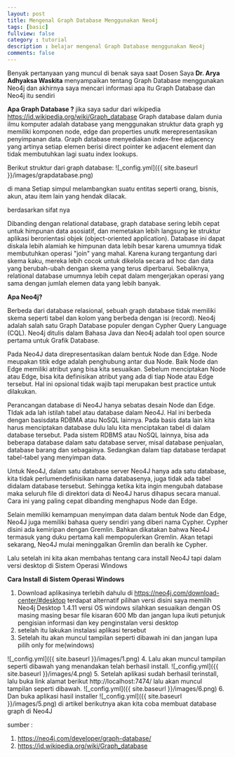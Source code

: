 ```yaml
---
layout: post
title: Mengenal Graph Database Menggunakan Neo4j
tags: [basic]
fullview: false
category : tutorial
description : belajar mengenal Graph Database menggunakan Neo4j
comments: false
---
```

Benyak pertanyaan yang muncul di benak saya saat Dosen Saya **Dr. Arya Adhyaksa Waskita** menyampaikan tentang Graph Database menggunakan Neo4j
dan akhirnya saya mencari informasi apa itu Graph Database dan Neo4j itu sendiri

**Apa Graph Database ?**
jika saya sadur dari wikipedia
https://id.wikipedia.org/wiki/Graph_database
Graph database dalam dunia ilmu komputer adalah database yang menggunakan struktur data graph yg memiliki komponen node, edge dan properties unutk merepresentasikan penyimpanan data. Graph database menyediakan index-free adjacency yang artinya setiap elemen berisi direct pointer ke adjacent element dan tidak membutuhkan lagi suatu index lookups.

Berikut struktur dari graph database: 
![_config.yml]({{ site.baseurl }}/images/grapdatabase.png)

di mana Setiap simpul melambangkan suatu entitas seperti orang, bisnis, akun, atau item lain yang hendak dilacak. 

berdasarkan sifat nya 

Dibanding dengan relational database, graph database sering lebih cepat untuk himpunan data asosiatif, dan memetakan lebih langsung ke struktur aplikasi berorientasi objek (object-oriented application). Database ini dapat diskala lebih alamiah ke himpunan data lebih besar karena umumnya tidak membutuhkan operasi "join" yang mahal. Karena kurang tergantung dari skema kaku, mereka lebih cocok untuk dikelola secara ad hoc dan data yang berubah-ubah dengan skema yang terus diperbarui. Sebaliknya, relational database umumnya lebih cepat dalam mengerjakan operasi yang sama dengan jumlah elemen data yang lebih banyak.


**Apa Neo4j?**

Berbeda dari database relasional, sebuah graph database tidak memiliki skema seperti tabel dan kolom yang berbeda dengan isi (record). Neo4j adalah salah satu Graph Database populer dengan Cypher Query Language (CQL). Neo4j ditulis dalam Bahasa Java dan Neo4j adalah tool open source pertama untuk Grafik Database.

Pada Neo4J data direpresentasikan dalam bentuk Node dan Edge. Node meupakan titik edge adalah penghubung antar dua Node. Baik Node dan Edge memiliki atribut yang bisa kita sesuaikan. Sebelum menciptakan Node atau Edge, bisa kita definisikan atribut yang ada di tiap Node atau Edge tersebut. Hal ini opsional tidak wajib tapi merupakan best practice untuk dilakukan.

Perancangan database di Neo4J hanya sebatas desain Node dan Edge. TIdak ada lah istilah tabel atau database dalam Neo4J. Hal ini berbeda dengan basisdata RDBMA atau NoSQL lainnya. Pada basis data lain kita harus menciptakan database dulu lalu kita menciptakan tabel di dalam database tersebut. Pada sistem RDBMS atau NoSQL lainnya, bisa ada beberapa database dalam satu database server, misal database penjualan, database barang dan sebagainya. Sedangkan dalam tiap database terdapat tabel-tabel yang menyimpan data.

Untuk Neo4J, dalam satu database server Neo4J hanya ada satu database, kita tidak perlumendefinisikan nama databasenya, juga tidak ada tabel didalam database tersebut. Sehingga ketika kita ingin mengubah database maka seluruh file di direktori data di Neo4J harus dihapus secara manual. Cara ini yang paling cepat dibanding menghapus Node dan Edge.

Selain memiliki kemampuan menyimpan data dalam bentuk Node dan Edge, Neo4J juga memiliki bahasa query sendiri yang diberi nama Cypher. Cypher disini ada kemiripan dengan Gremlin. Bahkan dikatakan bahwa Neo4J termasuk yang duku pertama kali mempopulerkan Gremlin. Akan tetapi sekarang, Neo4J mulai meninggalkan Gremlin dan beralih ke Cypher.

Lalu setelah ini kita akan membahas tentang cara install Neo4J tapi dalam versi desktop di Sistem Operasi Windows 

**Cara Install di Sistem Operasi Windows**
1. Download aplikasinya terlebih dahulu di
  https://neo4j.com/download-center/#desktop
  terdapat alternatif pilihan versi disini saya memilih Neo4j Desktop 1.4.11 versi OS windows silahkan sesuaikan dengan OS masing masing
  besar file kisaran 600 Mb dan jangan lupa ikuti petunjuk pengisian informasi dan key penginstalan versi desktop
2. setelah itu lakukan instalasi aplikasi tersebut
3. Setelah itu akan muncul tampilan seperti dibawah ini dan jangan lupa pilih only for me(windows)

![_config.yml]({{ site.baseurl }}/images/1.png)
4. Lalu akan muncul tampilan seperti dibawah yang menandakan telah berhasil install.
![_config.yml]({{ site.baseurl }}/images/4.png)
5. Setelah aplikasi sudah berhasil terinstall, lalu buka link alamat berikut http://localhost:7474/ lalu akan muncul tampilan seperti dibawah.
  ![_config.yml]({{ site.baseurl }}/images/6.png)
6. Dan buka aplikasi hasil installer 
![_config.yml]({{ site.baseurl }}/images/5.png)
di artikel berikutnya akan kita coba membuat database graph di Neo4J 


sumber : 
1. https://neo4j.com/developer/graph-database/
2. https://id.wikipedia.org/wiki/Graph_database
